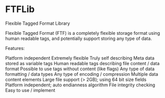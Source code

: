 FTFLib
======

Flexible Tagged Format Library

Flexible Tagged Format (FTF) is a completely flexible storage format using human readable tags, and potentially support storing any type of data.


Features:

Platform independent
Extremely flexible
Truly self describing
Meta data stored as variable tags
Human readable tags describing file content / data format
Possible to use tags without content (like flags)
Any type of data formatting / data types
Any type of encoding / compression
Multiple data content elements
Large file support (> 2GB); using 64 bit size fields
Platform independent; auto endianness algorithm
File integrity checking
Easy to use / implement

